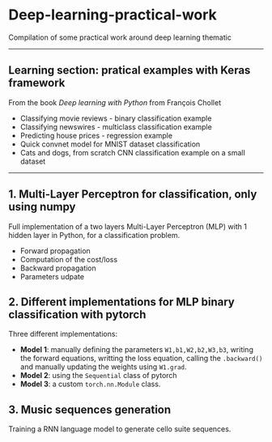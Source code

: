 # Deep-learning-practical-work
Compilation of some practical work around deep learning thematic

___

## Learning section: pratical examples with Keras framework
From the book *Deep learning with Python* from François Chollet
* Classifying movie reviews - binary classification example
* Classifying newswires - multiclass classification example
* Predicting house prices - regression example
* Quick convnet model for MNIST dataset classification
* Cats and dogs, from scratch CNN classification example on a small dataset
___

## 1. Multi-Layer Perceptron for classification, only using numpy
Full implementation of a two layers Multi-Layer Perceptron (MLP) with 1 hidden layer in Python, for a classification problem.
* Forward propagation
* Computation of the cost/loss
* Backward propagation
* Parameters udpate

## 2. Different implementations for MLP binary classification with pytorch
Three different implementations:
* **Model 1**: manually defining the parameters `W1,b1,W2,b2,W3,b3`, writing the forward equations, writting the loss equation, calling the `.backward()` and manually updating the weights using `W1.grad`.
* **Model 2**: using the `Sequential` class of pytorch
* **Model 3**: a custom `torch.nn.Module` class.

## 3. Music sequences generation
Training a RNN language model to generate cello suite sequences.
